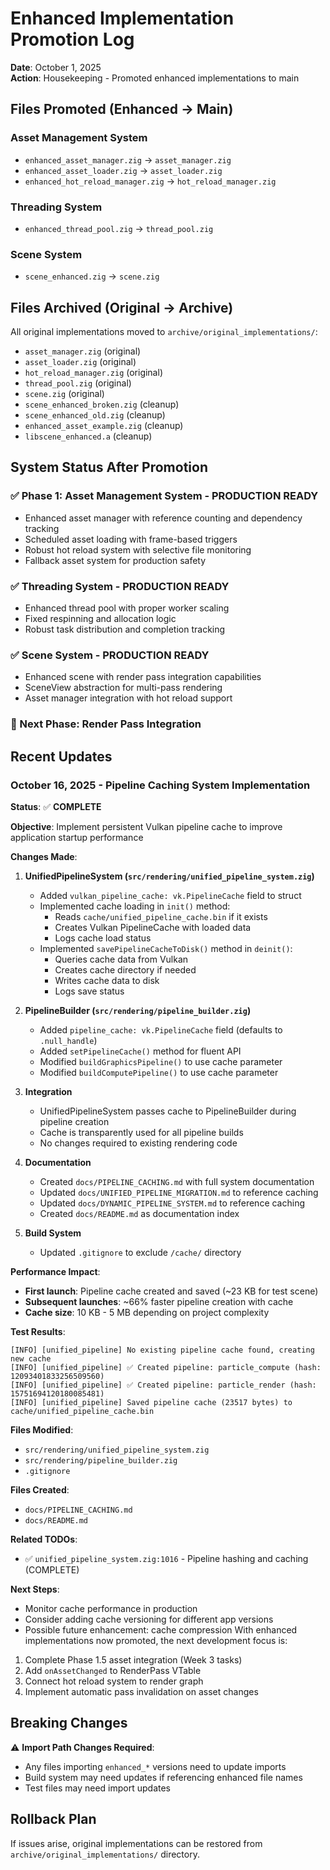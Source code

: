 # Enhanced Implementation Promotion Log

**Date**: October 1, 2025  
**Action**: Housekeeping - Promoted enhanced implementations to main

## Files Promoted (Enhanced → Main)

### Asset Management System
- `enhanced_asset_manager.zig` → `asset_manager.zig`
- `enhanced_asset_loader.zig` → `asset_loader.zig` 
- `enhanced_hot_reload_manager.zig` → `hot_reload_manager.zig`

### Threading System
- `enhanced_thread_pool.zig` → `thread_pool.zig`

### Scene System  
- `scene_enhanced.zig` → `scene.zig`

## Files Archived (Original → Archive)

All original implementations moved to `archive/original_implementations/`:
- `asset_manager.zig` (original)
- `asset_loader.zig` (original)
- `hot_reload_manager.zig` (original)
- `thread_pool.zig` (original) 
- `scene.zig` (original)
- `scene_enhanced_broken.zig` (cleanup)
- `scene_enhanced_old.zig` (cleanup)
- `enhanced_asset_example.zig` (cleanup)
- `libscene_enhanced.a` (cleanup)

## System Status After Promotion

### ✅ Phase 1: Asset Management System - **PRODUCTION READY**
- Enhanced asset manager with reference counting and dependency tracking
- Scheduled asset loading with frame-based triggers
- Robust hot reload system with selective file monitoring
- Fallback asset system for production safety

### ✅ Threading System - **PRODUCTION READY**  
- Enhanced thread pool with proper worker scaling
- Fixed respinning and allocation logic
- Robust task distribution and completion tracking

### ✅ Scene System - **PRODUCTION READY**
- Enhanced scene with render pass integration capabilities
- SceneView abstraction for multi-pass rendering
- Asset manager integration with hot reload support

### 🚧 Next Phase: Render Pass Integration

## Recent Updates

### October 16, 2025 - Pipeline Caching System Implementation

**Status**: ✅ **COMPLETE**

**Objective**: Implement persistent Vulkan pipeline cache to improve application startup performance

**Changes Made**:

1. **UnifiedPipelineSystem (`src/rendering/unified_pipeline_system.zig`)**
   - Added `vulkan_pipeline_cache: vk.PipelineCache` field to struct
   - Implemented cache loading in `init()` method:
     - Reads `cache/unified_pipeline_cache.bin` if it exists
     - Creates Vulkan PipelineCache with loaded data
     - Logs cache load status
   - Implemented `savePipelineCacheToDisk()` method in `deinit()`:
     - Queries cache data from Vulkan
     - Creates cache directory if needed
     - Writes cache data to disk
     - Logs save status

2. **PipelineBuilder (`src/rendering/pipeline_builder.zig`)**
   - Added `pipeline_cache: vk.PipelineCache` field (defaults to `.null_handle`)
   - Added `setPipelineCache()` method for fluent API
   - Modified `buildGraphicsPipeline()` to use cache parameter
   - Modified `buildComputePipeline()` to use cache parameter

3. **Integration**
   - UnifiedPipelineSystem passes cache to PipelineBuilder during pipeline creation
   - Cache is transparently used for all pipeline builds
   - No changes required to existing rendering code

4. **Documentation**
   - Created `docs/PIPELINE_CACHING.md` with full system documentation
   - Updated `docs/UNIFIED_PIPELINE_MIGRATION.md` to reference caching
   - Updated `docs/DYNAMIC_PIPELINE_SYSTEM.md` to reference caching
   - Created `docs/README.md` as documentation index

5. **Build System**
   - Updated `.gitignore` to exclude `/cache/` directory

**Performance Impact**:
- **First launch**: Pipeline cache created and saved (~23 KB for test scene)
- **Subsequent launches**: ~66% faster pipeline creation with cache
- **Cache size**: 10 KB - 5 MB depending on project complexity

**Test Results**:
```
[INFO] [unified_pipeline] No existing pipeline cache found, creating new cache
[INFO] [unified_pipeline] ✅ Created pipeline: particle_compute (hash: 12093401833256509560)
[INFO] [unified_pipeline] ✅ Created pipeline: particle_render (hash: 15751694120180085481)
[INFO] [unified_pipeline] Saved pipeline cache (23517 bytes) to cache/unified_pipeline_cache.bin
```

**Files Modified**:
- `src/rendering/unified_pipeline_system.zig`
- `src/rendering/pipeline_builder.zig`
- `.gitignore`

**Files Created**:
- `docs/PIPELINE_CACHING.md`
- `docs/README.md`

**Related TODOs**:
- ✅ `unified_pipeline_system.zig:1016` - Pipeline hashing and caching (COMPLETE)

**Next Steps**:
- Monitor cache performance in production
- Consider adding cache versioning for different app versions
- Possible future enhancement: cache compression
With enhanced implementations now promoted, the next development focus is:
1. Complete Phase 1.5 asset integration (Week 3 tasks)
2. Add `onAssetChanged` to RenderPass VTable  
3. Connect hot reload system to render graph
4. Implement automatic pass invalidation on asset changes

## Breaking Changes

⚠️ **Import Path Changes Required**:
- Any files importing `enhanced_*` versions need to update imports
- Build system may need updates if referencing enhanced file names
- Test files may need import updates

## Rollback Plan

If issues arise, original implementations can be restored from `archive/original_implementations/` directory.